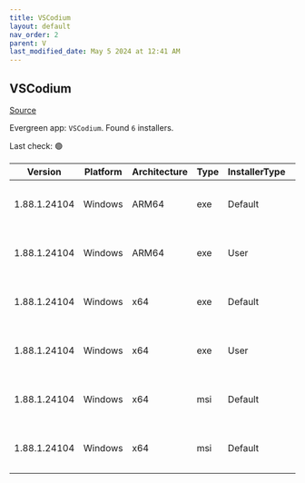 ```yaml
---
title: VSCodium
layout: default
nav_order: 2
parent: V
last_modified_date: May 5 2024 at 12:41 AM
---
```


## VSCodium

[Source](https://vscodium.com)

Evergreen app: `VSCodium`. Found `6` installers.

Last check: 🟢

| Version      | Platform | Architecture | Type | InstallerType | Date      | Size      | URI                                                                                                                                                                                                                                      |
| ------------ | -------- | ------------ | ---- | ------------- | --------- | --------- | ---------------------------------------------------------------------------------------------------------------------------------------------------------------------------------------------------------------------------------------- |
| 1.88.1.24104 | Windows  | ARM64        | exe  | Default       | 13/4/2024 | 93039742  | [https://github.com/VSCodium/vscodium/releases/download/1.88.1.24104/VSCodiumSetup-arm64-1.88.1.24104.exe](https://github.com/VSCodium/vscodium/releases/download/1.88.1.24104/VSCodiumSetup-arm64-1.88.1.24104.exe)                     |
| 1.88.1.24104 | Windows  | ARM64        | exe  | User          | 13/4/2024 | 93040201  | [https://github.com/VSCodium/vscodium/releases/download/1.88.1.24104/VSCodiumUserSetup-arm64-1.88.1.24104.exe](https://github.com/VSCodium/vscodium/releases/download/1.88.1.24104/VSCodiumUserSetup-arm64-1.88.1.24104.exe)             |
| 1.88.1.24104 | Windows  | x64          | exe  | Default       | 13/4/2024 | 96389188  | [https://github.com/VSCodium/vscodium/releases/download/1.88.1.24104/VSCodiumSetup-x64-1.88.1.24104.exe](https://github.com/VSCodium/vscodium/releases/download/1.88.1.24104/VSCodiumSetup-x64-1.88.1.24104.exe)                         |
| 1.88.1.24104 | Windows  | x64          | exe  | User          | 13/4/2024 | 96389630  | [https://github.com/VSCodium/vscodium/releases/download/1.88.1.24104/VSCodiumUserSetup-x64-1.88.1.24104.exe](https://github.com/VSCodium/vscodium/releases/download/1.88.1.24104/VSCodiumUserSetup-x64-1.88.1.24104.exe)                 |
| 1.88.1.24104 | Windows  | x64          | msi  | Default       | 13/4/2024 | 111042560 | [https://github.com/VSCodium/vscodium/releases/download/1.88.1.24104/VSCodium-x64-1.88.1.24104.msi](https://github.com/VSCodium/vscodium/releases/download/1.88.1.24104/VSCodium-x64-1.88.1.24104.msi)                                   |
| 1.88.1.24104 | Windows  | x64          | msi  | Default       | 13/4/2024 | 111042560 | [https://github.com/VSCodium/vscodium/releases/download/1.88.1.24104/VSCodium-x64-updates-disabled-1.88.1.24104.msi](https://github.com/VSCodium/vscodium/releases/download/1.88.1.24104/VSCodium-x64-updates-disabled-1.88.1.24104.msi) |
